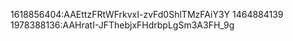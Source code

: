 1618856404:AAEttzFRtWFrkvxI-zvFd0ShlTMzFAiY3Y
1464884139
1978388136:AAHratI-JFThebjxFHdrbpLgSm3A3FH_9g
